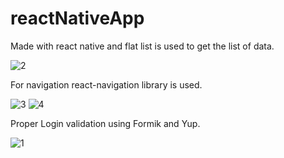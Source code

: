 # reactNativeApp
Made with react native and flat list is used to get the list of data.

![2](https://user-images.githubusercontent.com/74129269/120632653-d26db900-c486-11eb-93f7-ef0cef6cf1ed.jpeg)

For navigation react-navigation library is used.

![3](https://user-images.githubusercontent.com/74129269/120632739-e7e2e300-c486-11eb-9204-e31ae00b7bcc.jpeg)
![4](https://user-images.githubusercontent.com/74129269/120632752-ec0f0080-c486-11eb-98f6-691426391aab.jpeg)

Proper Login validation using Formik and Yup.

![1](https://user-images.githubusercontent.com/74129269/120632701-dc8fb780-c486-11eb-9784-18206895dd28.jpeg)
